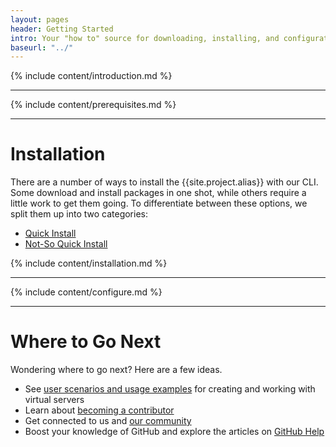 ```yaml
---
layout: pages
header: Getting Started
intro: Your "how to" source for downloading, installing, and configuration.
baseurl: "../"
---
```


{% include content/introduction.md %}

***
{% include content/prerequisites.md %}

***
# Installation

There are a number of ways to install the {{site.project.alias}} with our CLI. Some download and install packages in one shot, while others require a little work to get them going. To differentiate between these options, we split them up into two categories:

* [Quick Install](#toc_3)
* [Not-So Quick Install](#toc_7)

{% include content/installation.md %}

***
{% include content/configure.md %}

***
# Where to Go Next

Wondering where to go next? Here are a few ideas.

* See [user scenarios and usage examples]({{page.baseurl}}usage) for creating and working with virtual servers 
* Learn about [becoming a contributor]({{page.baseurl}}contributing/#toc_0)
* Get connected to us and [our community]({{page.baseurl}}contributing/#toc_14)
* Boost your knowledge of GitHub and explore the articles on <a href="http://help.github.com" target="_blank">GitHub Help</a>
